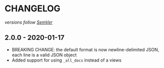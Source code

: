 # CHANGELOG
*versions follow [SemVer](http://semver.org)*

## 2.0.0 - 2020-01-17
* BREAKING CHANGE: the default format is now newline-delimited JSON, each line is a valid JSON object
* Added support for using `_all_docs` instead of a views
